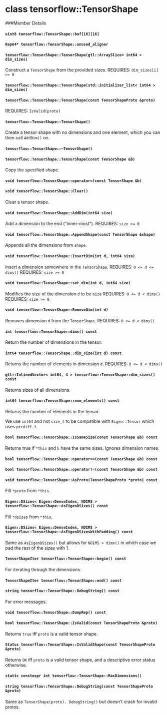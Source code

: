 # class tensorflow::TensorShape

\###Member Details

#### `uint8 tensorflow::TensorShape::buf[16][16]` <a href="#uint8_tensorflow_tensorshape_buf_16" id="uint8_tensorflow_tensorshape_buf_16"></a>

#### `Rep64* tensorflow::TensorShape::unused_aligner` <a href="#rep64_tensorflow_tensorshape_unused_aligner" id="rep64_tensorflow_tensorshape_unused_aligner"></a>

#### `tensorflow::TensorShape::TensorShape(gtl::ArraySlice< int64 > dim_sizes)` <a href="#tensorflow_tensorshape_tensorshape" id="tensorflow_tensorshape_tensorshape"></a>

Construct a `TensorShape` from the provided sizes. REQUIRES: `dim_sizes[i] >= 0`

#### `tensorflow::TensorShape::TensorShape(std::initializer_list< int64 > dim_sizes)` <a href="#tensorflow_tensorshape_tensorshape" id="tensorflow_tensorshape_tensorshape"></a>

#### `tensorflow::TensorShape::TensorShape(const TensorShapeProto &proto)` <a href="#tensorflow_tensorshape_tensorshape" id="tensorflow_tensorshape_tensorshape"></a>

REQUIRES: `IsValid(proto)`

#### `tensorflow::TensorShape::TensorShape()` <a href="#tensorflow_tensorshape_tensorshape" id="tensorflow_tensorshape_tensorshape"></a>

Create a tensor shape with no dimensions and one element, which you can then call `AddDim()` on.

#### `tensorflow::TensorShape::~TensorShape()` <a href="#tensorflow_tensorshape_tensorshape" id="tensorflow_tensorshape_tensorshape"></a>

#### `tensorflow::TensorShape::TensorShape(const TensorShape &b)` <a href="#tensorflow_tensorshape_tensorshape" id="tensorflow_tensorshape_tensorshape"></a>

Copy the specified shape.

#### `void tensorflow::TensorShape::operator=(const TensorShape &b)` <a href="#void_tensorflow_tensorshape_operator" id="void_tensorflow_tensorshape_operator"></a>

#### `void tensorflow::TensorShape::Clear()` <a href="#void_tensorflow_tensorshape_clear" id="void_tensorflow_tensorshape_clear"></a>

Clear a tensor shape.

#### `void tensorflow::TensorShape::AddDim(int64 size)` <a href="#void_tensorflow_tensorshape_adddim" id="void_tensorflow_tensorshape_adddim"></a>

Add a dimension to the end ("inner-most"). REQUIRES: `size >= 0`

#### `void tensorflow::TensorShape::AppendShape(const TensorShape &shape)` <a href="#void_tensorflow_tensorshape_appendshape" id="void_tensorflow_tensorshape_appendshape"></a>

Appends all the dimensions from `shape`.

#### `void tensorflow::TensorShape::InsertDim(int d, int64 size)` <a href="#void_tensorflow_tensorshape_insertdim" id="void_tensorflow_tensorshape_insertdim"></a>

Insert a dimension somewhere in the `TensorShape`. REQUIRES: `0 <= d <= dims()` REQUIRES: `size >= 0`

#### `void tensorflow::TensorShape::set_dim(int d, int64 size)` <a href="#void_tensorflow_tensorshape_set_dim" id="void_tensorflow_tensorshape_set_dim"></a>

Modifies the size of the dimension `d` to be `size` REQUIRES: `0 <= d < dims()` REQUIRES: `size >= 0`

#### `void tensorflow::TensorShape::RemoveDim(int d)` <a href="#void_tensorflow_tensorshape_removedim" id="void_tensorflow_tensorshape_removedim"></a>

Removes dimension `d` from the `TensorShape`. REQUIRES: `0 <= d < dims()`

#### `int tensorflow::TensorShape::dims() const` <a href="#int_tensorflow_tensorshape_dims" id="int_tensorflow_tensorshape_dims"></a>

Return the number of dimensions in the tensor.

#### `int64 tensorflow::TensorShape::dim_size(int d) const` <a href="#int64_tensorflow_tensorshape_dim_size" id="int64_tensorflow_tensorshape_dim_size"></a>

Returns the number of elements in dimension `d`. REQUIRES: `0 <= d < dims()`

#### `gtl::InlinedVector< int64, 4 > tensorflow::TensorShape::dim_sizes() const` <a href="#gtl_inlinedvector_int64_4_tensorflow_tensorshape_dim_sizes" id="gtl_inlinedvector_int64_4_tensorflow_tensorshape_dim_sizes"></a>

Returns sizes of all dimensions.

#### `int64 tensorflow::TensorShape::num_elements() const` <a href="#int64_tensorflow_tensorshape_num_elements" id="int64_tensorflow_tensorshape_num_elements"></a>

Returns the number of elements in the tensor.

We use `int64` and not `size_t` to be compatible with `Eigen::Tensor` which uses `ptrdiff_t`.

#### `bool tensorflow::TensorShape::IsSameSize(const TensorShape &b) const` <a href="#bool_tensorflow_tensorshape_issamesize" id="bool_tensorflow_tensorshape_issamesize"></a>

Returns true if `*this` and `b` have the same sizes. Ignores dimension names.

#### `bool tensorflow::TensorShape::operator==(const TensorShape &b) const` <a href="#bool_tensorflow_tensorshape_operator" id="bool_tensorflow_tensorshape_operator"></a>

#### `bool tensorflow::TensorShape::operator!=(const TensorShape &b) const` <a href="#bool_tensorflow_tensorshape_operator" id="bool_tensorflow_tensorshape_operator"></a>

#### `void tensorflow::TensorShape::AsProto(TensorShapeProto *proto) const` <a href="#void_tensorflow_tensorshape_asproto" id="void_tensorflow_tensorshape_asproto"></a>

Fill `*proto` from `*this`.

#### `Eigen::DSizes< Eigen::DenseIndex, NDIMS > tensorflow::TensorShape::AsEigenDSizes() const` <a href="#eigen_dsizes_eigen_denseindex_ndims_tensorflow_tensorshape_aseigendsizes" id="eigen_dsizes_eigen_denseindex_ndims_tensorflow_tensorshape_aseigendsizes"></a>

Fill `*dsizes` from `*this`.

#### `Eigen::DSizes< Eigen::DenseIndex, NDIMS > tensorflow::TensorShape::AsEigenDSizesWithPadding() const` <a href="#eigen_dsizes_eigen_denseindex_ndims_tensorflow_tensorshape_aseigendsizeswithpadding" id="eigen_dsizes_eigen_denseindex_ndims_tensorflow_tensorshape_aseigendsizeswithpadding"></a>

Same as `AsEigenDSizes()` but allows for `NDIMS > dims()` in which case we pad the rest of the sizes with 1.

#### `TensorShapeIter tensorflow::TensorShape::begin() const` <a href="#tensorshapeiter_tensorflow_tensorshape_begin" id="tensorshapeiter_tensorflow_tensorshape_begin"></a>

For iterating through the dimensions.

#### `TensorShapeIter tensorflow::TensorShape::end() const` <a href="#tensorshapeiter_tensorflow_tensorshape_end" id="tensorshapeiter_tensorflow_tensorshape_end"></a>

#### `string tensorflow::TensorShape::DebugString() const` <a href="#string_tensorflow_tensorshape_debugstring" id="string_tensorflow_tensorshape_debugstring"></a>

For error messages.

#### `void tensorflow::TensorShape::DumpRep() const` <a href="#void_tensorflow_tensorshape_dumprep" id="void_tensorflow_tensorshape_dumprep"></a>

#### `bool tensorflow::TensorShape::IsValid(const TensorShapeProto &proto)` <a href="#bool_tensorflow_tensorshape_isvalid" id="bool_tensorflow_tensorshape_isvalid"></a>

Returns `true` iff `proto` is a valid tensor shape.

#### `Status tensorflow::TensorShape::IsValidShape(const TensorShapeProto &proto)` <a href="#status_tensorflow_tensorshape_isvalidshape" id="status_tensorflow_tensorshape_isvalidshape"></a>

Returns `OK` iff `proto` is a valid tensor shape, and a descriptive error status otherwise.

#### `static constexpr int tensorflow::TensorShape::MaxDimensions()` <a href="#static_constexpr_int_tensorflow_tensorshape_maxdimensions" id="static_constexpr_int_tensorflow_tensorshape_maxdimensions"></a>

#### `string tensorflow::TensorShape::DebugString(const TensorShapeProto &proto)` <a href="#string_tensorflow_tensorshape_debugstring" id="string_tensorflow_tensorshape_debugstring"></a>

Same as `TensorShape(proto). DebugString()` but doesn't crash for invalid protos.
